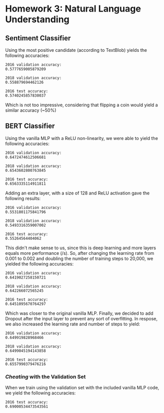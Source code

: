 # Homework 3: Natural Language Understanding

## Sentiment Classifier
Using the most positive candidate (according to TextBlob) yields the following accuracies:

```
2016 validation accuracy: 
0.5777659005879209

2018 validation accuracy: 
0.558879694462126

2016 test accuracy: 
0.5740245857830037
```

Which is not too impressive, considering that flipping a coin would yield a similar accuracy (~50%)

## BERT Classifier
Using the vanilla MLP with a ReLU non-linearity, we were able to yield the following accuracies:

```
2016 validation accuracy: 
0.6472474612506681

2018 validation accuracy: 
0.6543602800763845

2016 test accuracy: 
0.6563335114911811
```

Adding an extra layer, with a size of 128 and ReLU activation gave the following results:

```
2016 validation accuracy: 
0.5531801175841796

2018 validation accuracy: 
0.5493316359007002

2016 test accuracy: 
0.55264564404062
```

This didn't make sense to us, since this is deep learning and more layers equals more performance (/s). So, after changing the learning rate from 0.001 to 0.002 and doubling the number of training steps to 20,000, we yielded the following accuracies:

```
2016 validation accuracy: 
0.6419027258150721

2018 validation accuracy: 
0.642266072565245

2016 test accuracy: 
0.6451095670764297
```

Which was closer to the original vanilla MLP. Finally, we decided to add Dropout after the input layer to prevent any sort of overfitting. In respose, we also increased the learning rate and number of steps to yield:

```
2016 validation accuracy: 
0.649919828968466

2018 validation accuracy: 
0.6499045194143858

2016 test accuracy: 
0.6557990379476216
```

### *Cheating* with the Validation Set
When we train using the validation set with the included vanilla MLP code, we yield the following accuracies:

```
2016 test accuracy: 
0.69000534473543561
```
